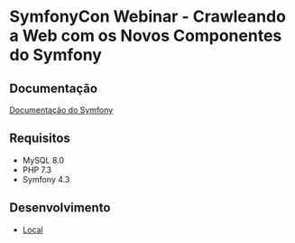 # SymfonyCon Webinar - Crawleando a Web com os Novos Componentes do Symfony

## Documentação

[Documentação do Symfony][doc-symfony]

## Requisitos

- MySQL 8.0
- PHP 7.3
- Symfony 4.3

## Desenvolvimento

* [Local][doc-local]

[doc-symfony]: https://symfony.com/doc/current/index.html
[doc-local]: .deploy/local/README.md
